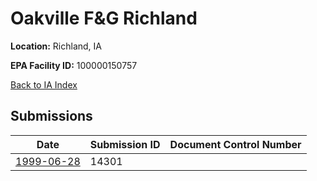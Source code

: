 # Oakville F&G Richland

**Location:** Richland, IA

**EPA Facility ID:** 100000150757

[Back to IA Index](../../index.md)

## Submissions

| Date | Submission ID | Document Control Number |
|------|--------------|-------------------------|
| [1999-06-28](submissions/14301.md) | 14301 |  |
